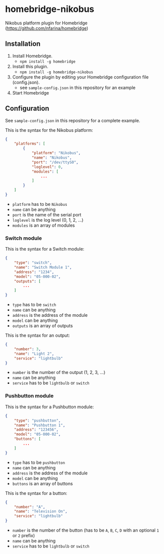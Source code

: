 # homebridge-nikobus

Nikobus platform plugin for Homebridge (https://github.com/nfarina/homebridge)

## Installation

1. Install Homebridge.
	* `npm install -g homebridge`
2. Install this plugin.
	* `npm install -g homebridge-nikobus`
3. Configure the plugin by editing your Homebridge configuration file (config.json).
	* see `sample-config.json` in this repository for an example
4. Start Homebridge

## Configuration

See `sample-config.json` in this repository for a complete example.

This is the syntax for the Nikobus platform:

```json
{
	"platforms": [
		{
			"platform": "Nikobus",
			"name": "Nikobus",
			"port": "/dev/ttyS0",
			"loglevel": 0,
			"modules": [
				...
			]
		}
	]
}
```

* ```platform``` has to be ```Nikobus```
* ```name``` can be anything
* ```port``` is the name of the serial port
* ```loglevel``` is the log level (0, 1, 2, ...)
* ```modules``` is an array of modules

### Switch module

This is the syntax for a Switch module:

```json
{
	"type": "switch",
	"name": "Switch Module 1",
	"address": "1234",
	"model": "05-000-02",
	"outputs": [
    	...
	]
}
```

* ```type``` has to be ```switch```
* ```name``` can be anything
* ```address``` is the address of the module
* ```model``` can be anything
* ```outputs``` is an array of outputs

This is the syntax for an output:

```json
{
	"number": 3,
	"name": "Light 2",
	"service": "lightbulb"
}
```

* ```number``` is the number of the output (1, 2, 3, ...)
* ```name``` can be anything
* ```service``` has to be ```lightbulb``` or ```switch```

### Pushbutton module

This is the syntax for a Pushbutton module:

```json
{
	"type": "pushbutton",
	"name": "Pushbutton 1",
	"address": "123456",
	"model": "05-000-02",
	"buttons": [
    	...
	]
}
```

* ```type``` has to be ```pushbutton```
* ```name``` can be anything
* ```address``` is the address of the module
* ```model``` can be anything
* ```buttons``` is an array of buttons

This is the syntax for a button:

```json
{
	"number": "A",
	"name": "Television On",
	"service": "lightbulb"
}
```

* ```number``` is the number of the button (has to be `A`, `B`, `C`, `D` with an optional `1` or `2` prefix)
* ```name``` can be anything
* ```service``` has to be ```lightbulb``` or ```switch```
